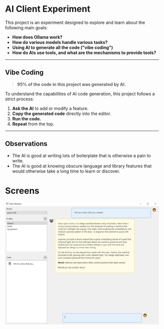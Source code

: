 # AI Client Experiment

This project is an experiment designed to explore and learn about the following main goals:

- **How does Ollama work?**
- **How do various models handle various tasks?**
- **Using AI to generate all the code ("vibe coding")**
- **How do AIs use tools, and what are the mechanisms to provide tools?**

---

## Vibe Coding

> **95% of the code in this project was generated by AI.**

To understand the capabilities of AI code generation, this project follows a strict process:

1. **Ask the AI** to add or modify a feature.
2. **Copy the generated code** directly into the editor.
3. **Run the code.**
4. **Repeat** from the top.

---

## Observations

- The AI is good at writing lots of boilerplate that is otherwise a pain to write.
- The AI is good at knowing obscure language and library features that would otherwise take a long time to learn or discover.

# Screens
![Screenshot](docs/images/screenshot.png)